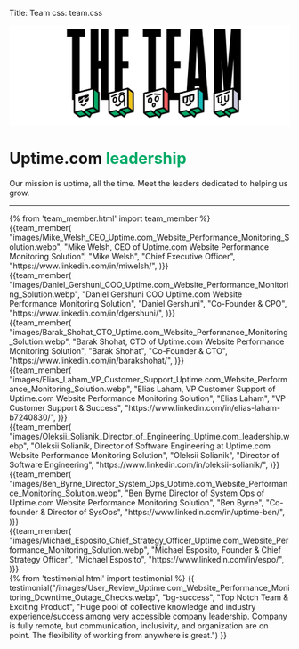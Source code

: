 Title: Team
css: team.css
<div class="body-container">
  <div class="row-fluid-wrapper">
    <div class="row-fluid">
      <div class="span12 widget-span widget-type-cell " style="" data-widget-type="cell" data-x="0" data-w="12">
        <div class="row-fluid-wrapper row-depth-1 row-number-1 dnd_area-row-0-vertical-alignment dnd_area-row-0-background-color p-5 dnd-section dnd_area-row-0-padding">
          <div class="row-fluid ">
            <div class="span12 widget-span widget-type-cell cell_16310722971862-vertical-alignment dnd-column" style="" data-widget-type="cell" data-x="0" data-w="12">
              <div class="row-fluid-wrapper row-depth-1 row-number-2 dnd-row">
                <div class="row-fluid ">
                  <div class="span12 widget-span widget-type-custom_widget widget_1631072296680-hidden dnd-module" style="" data-widget-type="custom_widget" data-x="0" data-w="12">
                    <div id="hs_cos_wrapper_widget_1631072296680" class="hs_cos_wrapper hs_cos_wrapper_widget hs_cos_wrapper_type_module" style="" data-hs-cos-general-type="widget" data-hs-cos-type="module">
                      <div id="" class="atmc-image-default flex justify-center fadeInBottom ">
                        <div class="text-center">
                          <img loading="lazy" src="/images/Uptime.com_Leadership_Team_Website_Uptime_Performance_Monitoring_Strategy_Solutions.webp" alt="Uptime.com Leadership Team For Website Uptime Performance Monitoring Strategy and Solutions " width="100%" style="max-width: 800px; max-height: 285px">
                        </div>
                      </div>
                    </div>
                  </div>
                  <!--end widget-span -->
                </div>
                <!--end row-->
              </div>
              <!--end row-wrapper -->
            </div>
            <!--end widget-span -->
          </div>
          <!--end row-->
        </div>
        <!--end row-wrapper -->
        <div class="row-fluid-wrapper mt-5 pb-4 row-depth-1 row-number-3 dnd_area-row-1-padding dnd-section">
          <div class="row-fluid ">
            <div class="span12 widget-span widget-type-cell dnd-column" style="" data-widget-type="cell" data-x="0" data-w="12">
              <div class="row-fluid-wrapper row-depth-1 row-number-4 dnd-row">
                <div class="row-fluid ">
                  <div class="span12 widget-span widget-type-custom_widget dnd-module" style="" data-widget-type="custom_widget" data-x="0" data-w="12">
                    <div id="hs_cos_wrapper_widget_1631095061758" class="hs_cos_wrapper hs_cos_wrapper_widget hs_cos_wrapper_type_module" style="" data-hs-cos-general-type="widget" data-hs-cos-type="module">
                      <div id="" class="atmc-content atmc-content-01 text-center   ">
                        <div class="atmc-intro fadeInBottom">
                          <h1>Uptime.com <span style="color: #00aa66;">leadership</span></h1>
                          <p>Our mission is uptime, all the time. Meet the leaders dedicated to helping us grow.</p>
                          <hr class="mt-5 bg-success">
                        </div>
                      </div>
                    </div>
                  </div>
                  <!--end widget-span -->
                </div>
                <!--end row-->
              </div>
              <!--end row-wrapper -->
              <div class="row-fluid-wrapper row-depth-1 row-number-5 dnd-row">
                <div class="row-fluid ">
                  <div class="span12 widget-span widget-type-custom_widget dnd-module" style="" data-widget-type="custom_widget" data-x="0" data-w="12">
                    <div id="hs_cos_wrapper_widget_1631074155968" class="hs_cos_wrapper hs_cos_wrapper_widget hs_cos_wrapper_type_module" style="" data-hs-cos-general-type="widget" data-hs-cos-type="module">
                      <div id="" class="atmc-divider-01 atmc-divider-01-solid border-b-3 border-primary fadeInBottom w-20 text-center m-auto -mt-4"></div>
                    </div>
                  </div>
                  <!--end widget-span -->
                </div>
                <!--end row-->
              </div>
              <!--end row-wrapper -->
            </div>
            <!--end widget-span -->
          </div>
          <!--end row-->
        </div>
        <!--end row-wrapper -->
        {% from 'team_member.html' import team_member %}
        <div class="row mt-5">
          <div class="col-md-4 col-lg-4 col-xs-12 text-center">
            {{team_member(
            "images/Mike_Welsh_CEO_Uptime.com_Website_Performance_Monitoring_Solution.webp",
            "Mike Welsh, CEO of Uptime.com Website Performance Monitoring Solution",
            "Mike Welsh",
            "Chief Executive Officer",
            "https://www.linkedin.com/in/miwelsh/",
            )}}
          </div>
          <div class="col-md-4 col-lg-4 col-xs-12 text-center">
            {{team_member(
            "images/Daniel_Gershuni_COO_Uptime.com_Website_Performance_Monitoring_Solution.webp",
            "Daniel Gershuni COO Uptime.com Website Performance Monitoring Solution",
            "Daniel Gershuni",
            "Co-Founder & CPO",
            "https://www.linkedin.com/in/dgershuni/",
            )}}
          </div>
          <div class="col-md-4 col-lg-4 col-xs-12 text-center">
            {{team_member(
            "images/Barak_Shohat_CTO_Uptime.com_Website_Performance_Monitoring_Solution.webp",
            "Barak Shohat, CTO of Uptime.com Website Performance Monitoring Solution",
            "Barak Shohat",
            "Co-Founder & CTO",
            "https://www.linkedin.com/in/barakshohat/",
            )}}
          </div>
          <div class="col-md-4 col-lg-4 col-xs-12 text-center">
            {{team_member(
            "images/Elias_Laham_VP_Customer_Support_Uptime.com_Website_Performance_Monitoring_Solution.webp",
            "Elias Laham, VP Customer Support of Uptime.com Website Performance Monitoring Solution",
            "Elias Laham",
            "VP Customer Support & Success",
            "https://www.linkedin.com/in/elias-laham-b7240830/",
            )}}
          </div>
          <div class="col-md-4 col-lg-4 col-xs-12 text-center">
            {{team_member(
            "images/Oleksii_Solianik_Director_of_Engineering_Uptime.com_leadership.webp",
            "Oleksii Solianik, Director of Software Engineering at Uptime.com Website Performance Monitoring Solution",
            "Oleksii Solianik",
            "Director of Software Engineering",
            "https://www.linkedin.com/in/oleksii-solianik/",
            )}}
          </div>
          <div class="col-md-4 col-lg-4 col-xs-12 text-center">
            {{team_member(
            "images/Ben_Byrne_Director_System_Ops_Uptime.com_Website_Performance_Monitoring_Solution.webp",
            "Ben Byrne Director of System Ops of Uptime.com Website Performance Monitoring Solution",
            "Ben Byrne",
            "Co-founder &amp; Director of SysOps",
            "https://www.linkedin.com/in/uptime-ben/",
            )}}
          </div>
          <div class="col-md-4 col-lg-4 col-xs-12 text-center">
            {{team_member(
            "images/Michael_Esposito_Chief_Strategy_Officer_Uptime.com_Website_Performance_Monitoring_Solution.webp",
            "Michael Esposito, Founder & Chief Strategy Officer",
            "Michael Esposito",
            "https://www.linkedin.com/in/espo/",
            )}}
          </div>
        </div>
        {% from 'testimonial.html' import testimonial %}
        {{ testimonial("/images/User_Review_Uptime.com_Website_Performance_Monitoring_Downtime_Outage_Checks.webp",
          "bg-success",
          "Top Notch Team & Exciting Product",
          "Huge pool of collective knowledge and industry experience/success among very accessible company leadership. Company is fully remote, but communication, inclusivity, and organization are on point. The flexibility of working from anywhere is great.")
        }}
      </div>
      <!--end widget-span -->
    </div>
  </div>
</div>
